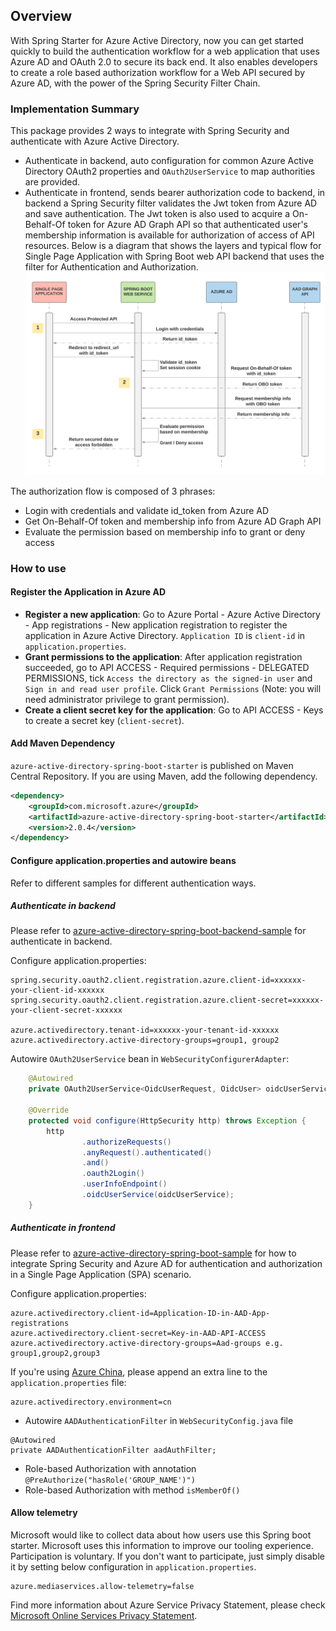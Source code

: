 ## Overview
With Spring Starter for Azure Active Directory, now you can get started quickly to build the authentication workflow for a web application that uses Azure AD and OAuth 2.0 to secure its back end. It also enables developers to create a role based authorization workflow for a Web API secured by Azure AD, with the power of the Spring Security Filter Chain. 

### Implementation Summary
This package provides 2 ways to integrate with Spring Security and authenticate with Azure Active Directory.
* Authenticate in backend, auto configuration for common Azure Active Directory OAuth2 properties and `OAuth2UserService` to map authorities are provided.
* Authenticate in frontend, sends bearer authorization code to backend, in backend a Spring Security filter validates the Jwt token from Azure AD and save authentication. The Jwt token is also used to acquire a On-Behalf-Of token for Azure AD Graph API so that authenticated user's membership information is available for authorization of access of API resources. Below is a diagram that shows the layers and typical flow for Single Page Application with Spring Boot web API backend that uses the filter for Authentication and Authorization.
![Single Page Application + Spring Boot Web API + Azure AD](resource/spring-aad.png)

The authorization flow is composed of 3 phrases:
* Login with credentials and validate id_token from Azure AD 
* Get On-Behalf-Of token and membership info from Azure AD Graph API
* Evaluate the permission based on membership info to grant or deny access

### How to use
#### Register the Application in Azure AD
* **Register a new application**: Go to Azure Portal - Azure Active Directory - App registrations - New application registration to register the application in Azure Active Directory.  `Application ID` is `client-id` in `application.properties`.
* **Grant permissions to the application**: After application registration succeeded, go to API ACCESS - Required permissions - DELEGATED PERMISSIONS, tick `Access the directory as the signed-in user` and `Sign in and read user profile`. Click `Grant Permissions` (Note: you will need administrator privilege to grant permission).
* **Create a client secret key for the application**: Go to API ACCESS - Keys to create a secret key (`client-secret`).

#### Add Maven Dependency

`azure-active-directory-spring-boot-starter` is published on Maven Central Repository.
If you are using Maven, add the following dependency.

```xml
<dependency>
    <groupId>com.microsoft.azure</groupId>
    <artifactId>azure-active-directory-spring-boot-starter</artifactId>
    <version>2.0.4</version>
</dependency>
```

#### Configure application.properties and autowire beans

Refer to different samples for different authentication ways. 

##### Authenticate in backend

Please refer to [azure-active-directory-spring-boot-backend-sample](../../azure-spring-boot-samples/azure-active-directory-spring-boot-backend-sample/README.md) for authenticate in backend.

Configure application.properties:
```properties
spring.security.oauth2.client.registration.azure.client-id=xxxxxx-your-client-id-xxxxxx
spring.security.oauth2.client.registration.azure.client-secret=xxxxxx-your-client-secret-xxxxxx

azure.activedirectory.tenant-id=xxxxxx-your-tenant-id-xxxxxx
azure.activedirectory.active-directory-groups=group1, group2
```

Autowire `OAuth2UserService` bean in `WebSecurityConfigurerAdapter`:
```java
    @Autowired
    private OAuth2UserService<OidcUserRequest, OidcUser> oidcUserService;

    @Override
    protected void configure(HttpSecurity http) throws Exception {
        http
                .authorizeRequests()
                .anyRequest().authenticated()
                .and()
                .oauth2Login()
                .userInfoEndpoint()
                .oidcUserService(oidcUserService);
    }
```

##### Authenticate in frontend

Please refer to [azure-active-directory-spring-boot-sample](../../azure-spring-boot-samples/azure-active-directory-spring-boot-sample/README.md) for how to integrate Spring Security and Azure AD for authentication and authorization in a Single Page Application (SPA) scenario.

Configure application.properties:
```properties
azure.activedirectory.client-id=Application-ID-in-AAD-App-registrations
azure.activedirectory.client-secret=Key-in-AAD-API-ACCESS
azure.activedirectory.active-directory-groups=Aad-groups e.g. group1,group2,group3
```

If you're using [Azure China](https://docs.microsoft.com/en-us/azure/china/china-welcome), please append an extra line to the `application.properties` file:
```properties
azure.activedirectory.environment=cn
```

* Autowire `AADAuthenticationFilter` in `WebSecurityConfig.java` file

```
@Autowired
private AADAuthenticationFilter aadAuthFilter;
```

* Role-based Authorization with annotation `@PreAuthorize("hasRole('GROUP_NAME')")`
* Role-based Authorization with method `isMemberOf()`

#### Allow telemetry
Microsoft would like to collect data about how users use this Spring boot starter. Microsoft uses this information to improve our tooling experience. Participation is voluntary. If you don't want to participate, just simply disable it by setting below configuration in `application.properties`.
```properties
azure.mediaservices.allow-telemetry=false
```
Find more information about Azure Service Privacy Statement, please check [Microsoft Online Services Privacy Statement](https://www.microsoft.com/en-us/privacystatement/OnlineServices/Default.aspx). 

